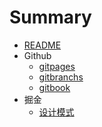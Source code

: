 # Summary

* [README](README.md)
* Github
    * [gitpages](github/gitpages.md)
    * [gitbranchs](github/branchs.md)
    * [gitbook](github/gitbook.md)
* 掘金
    * [设计模式](juejin/设计模式.md)


